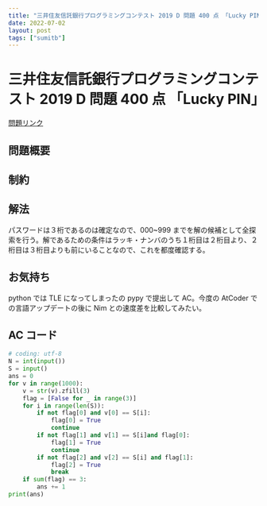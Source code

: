 ```yaml
---
title: "三井住友信託銀行プログラミングコンテスト 2019 D 問題 400 点 「Lucky PIN」"
date: 2022-07-02
layout: post
tags: ["sumitb"]
---
```


# 三井住友信託銀行プログラミングコンテスト 2019 D 問題 400 点 「Lucky PIN」

<a href="https://atcoder.jp/contests/sumitrust2019/tasks/sumitb2019_d" blank="_target">問題リンク</a>

## 問題概要

## 制約

## 解法

パスワードは３桁であるのは確定なので、000~999 までを解の候補として全探索を行う。解であるための条件はラッキ・ナンバのうち１桁目は２桁目より、２桁目は３桁目よりも前にいることなので、これを都度確認する。

## お気持ち

python では TLE になってしまったの pypy で提出して AC。今度の AtCoder での言語アップデートの後に Nim との速度差を比較してみたい。

## AC コード

```python
# coding: utf-8
N = int(input())
S = input()
ans = 0
for v in range(1000):
    v = str(v).zfill(3)
    flag = [False for _ in range(3)]
    for i in range(len(S)):
        if not flag[0] and v[0] == S[i]:
            flag[0] = True
            continue
        if not flag[1] and v[1] == S[i]and flag[0]:
            flag[1] = True
            continue
        if not flag[2] and v[2] == S[i] and flag[1]:
            flag[2] = True
            break
    if sum(flag) == 3:
        ans += 1
print(ans)
```
